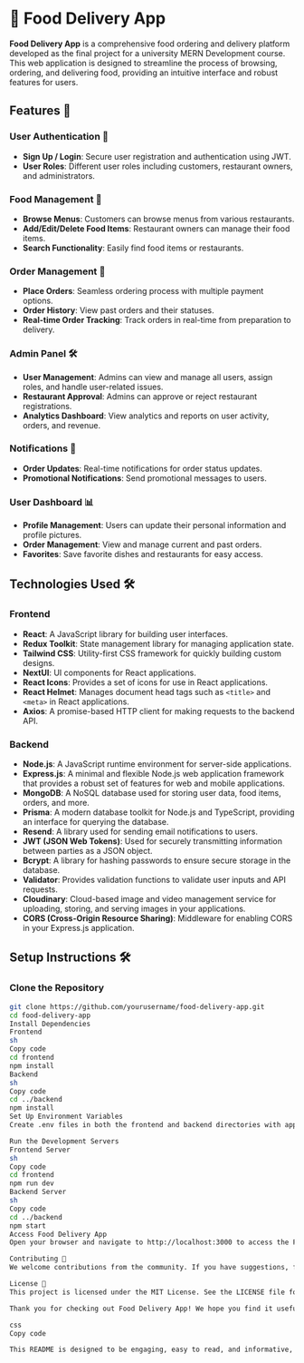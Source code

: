 # 🍕 Food Delivery App

**Food Delivery App** is a comprehensive food ordering and delivery platform developed as the final project for a university MERN Development course. This web application is designed to streamline the process of browsing, ordering, and delivering food, providing an intuitive interface and robust features for users.

## Features 🚀

### User Authentication 🔐
- **Sign Up / Login**: Secure user registration and authentication using JWT.
- **User Roles**: Different user roles including customers, restaurant owners, and administrators.

### Food Management 🍔
- **Browse Menus**: Customers can browse menus from various restaurants.
- **Add/Edit/Delete Food Items**: Restaurant owners can manage their food items.
- **Search Functionality**: Easily find food items or restaurants.

### Order Management 🛒
- **Place Orders**: Seamless ordering process with multiple payment options.
- **Order History**: View past orders and their statuses.
- **Real-time Order Tracking**: Track orders in real-time from preparation to delivery.

### Admin Panel 🛠️
- **User Management**: Admins can view and manage all users, assign roles, and handle user-related issues.
- **Restaurant Approval**: Admins can approve or reject restaurant registrations.
- **Analytics Dashboard**: View analytics and reports on user activity, orders, and revenue.

### Notifications 🔔
- **Order Updates**: Real-time notifications for order status updates.
- **Promotional Notifications**: Send promotional messages to users.

### User Dashboard 📊
- **Profile Management**: Users can update their personal information and profile pictures.
- **Order Management**: View and manage current and past orders.
- **Favorites**: Save favorite dishes and restaurants for easy access.

## Technologies Used 🛠️

### Frontend
- **React**: A JavaScript library for building user interfaces.
- **Redux Toolkit**: State management library for managing application state.
- **Tailwind CSS**: Utility-first CSS framework for quickly building custom designs.
- **NextUI**: UI components for React applications.
- **React Icons**: Provides a set of icons for use in React applications.
- **React Helmet**: Manages document head tags such as `<title>` and `<meta>` in React applications.
- **Axios**: A promise-based HTTP client for making requests to the backend API.

### Backend
- **Node.js**: A JavaScript runtime environment for server-side applications.
- **Express.js**: A minimal and flexible Node.js web application framework that provides a robust set of features for web and mobile applications.
- **MongoDB**: A NoSQL database used for storing user data, food items, orders, and more.
- **Prisma**: A modern database toolkit for Node.js and TypeScript, providing an interface for querying the database.
- **Resend**: A library used for sending email notifications to users.
- **JWT (JSON Web Tokens)**: Used for securely transmitting information between parties as a JSON object.
- **Bcrypt**: A library for hashing passwords to ensure secure storage in the database.
- **Validator**: Provides validation functions to validate user inputs and API requests.
- **Cloudinary**: Cloud-based image and video management service for uploading, storing, and serving images in your applications.
- **CORS (Cross-Origin Resource Sharing)**: Middleware for enabling CORS in your Express.js application.

## Setup Instructions 🛠️

### Clone the Repository

```sh
git clone https://github.com/yourusername/food-delivery-app.git
cd food-delivery-app
Install Dependencies
Frontend
sh
Copy code
cd frontend
npm install
Backend
sh
Copy code
cd ../backend
npm install
Set Up Environment Variables
Create .env files in both the frontend and backend directories with appropriate configuration variables like API URLs, database connection strings, JWT secrets, Cloudinary credentials, and email service credentials.

Run the Development Servers
Frontend Server
sh
Copy code
cd frontend
npm run dev
Backend Server
sh
Copy code
cd ../backend
npm start
Access Food Delivery App
Open your browser and navigate to http://localhost:3000 to access the Food Delivery App.

Contributing 🤝
We welcome contributions from the community. If you have suggestions, find any issues, or want to add new features, please open an issue or submit a pull request on our GitHub repository.

License 📄
This project is licensed under the MIT License. See the LICENSE file for details.

Thank you for checking out Food Delivery App! We hope you find it useful and enjoyable to use. 🍽️

css
Copy code

This README is designed to be engaging, easy to read, and informative, with a mix of emojis to add a modern touch. Feel free to adjust the content to fit your project's specific details and requirements.